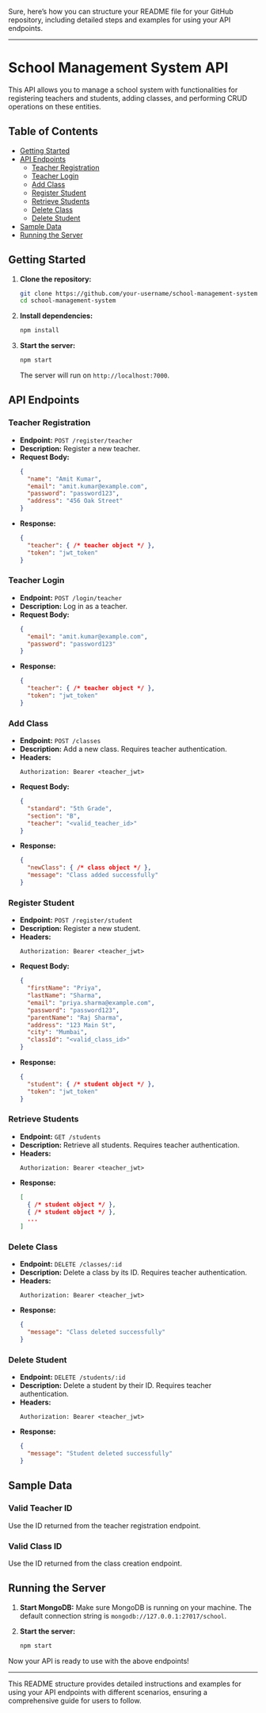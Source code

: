 Sure, here’s how you can structure your README file for your GitHub repository, including detailed steps and examples for using your API endpoints.

---

# School Management System API

This API allows you to manage a school system with functionalities for registering teachers and students, adding classes, and performing CRUD operations on these entities.

## Table of Contents

- [Getting Started](#getting-started)
- [API Endpoints](#api-endpoints)
  - [Teacher Registration](#teacher-registration)
  - [Teacher Login](#teacher-login)
  - [Add Class](#add-class)
  - [Register Student](#register-student)
  - [Retrieve Students](#retrieve-students)
  - [Delete Class](#delete-class)
  - [Delete Student](#delete-student)
- [Sample Data](#sample-data)
- [Running the Server](#running-the-server)

## Getting Started

1. **Clone the repository:**
    ```bash
    git clone https://github.com/your-username/school-management-system.git
    cd school-management-system
    ```

2. **Install dependencies:**
    ```bash
    npm install
    ```

3. **Start the server:**
    ```bash
    npm start
    ```

    The server will run on `http://localhost:7000`.

## API Endpoints

### Teacher Registration

- **Endpoint:** `POST /register/teacher`
- **Description:** Register a new teacher.
- **Request Body:**
    ```json
    {
      "name": "Amit Kumar",
      "email": "amit.kumar@example.com",
      "password": "password123",
      "address": "456 Oak Street"
    }
    ```
- **Response:**
    ```json
    {
      "teacher": { /* teacher object */ },
      "token": "jwt_token"
    }
    ```

### Teacher Login

- **Endpoint:** `POST /login/teacher`
- **Description:** Log in as a teacher.
- **Request Body:**
    ```json
    {
      "email": "amit.kumar@example.com",
      "password": "password123"
    }
    ```
- **Response:**
    ```json
    {
      "teacher": { /* teacher object */ },
      "token": "jwt_token"
    }
    ```

### Add Class

- **Endpoint:** `POST /classes`
- **Description:** Add a new class. Requires teacher authentication.
- **Headers:**
    ```
    Authorization: Bearer <teacher_jwt>
    ```
- **Request Body:**
    ```json
    {
      "standard": "5th Grade",
      "section": "B",
      "teacher": "<valid_teacher_id>"
    }
    ```
- **Response:**
    ```json
    {
      "newClass": { /* class object */ },
      "message": "Class added successfully"
    }
    ```

### Register Student

- **Endpoint:** `POST /register/student`
- **Description:** Register a new student.
- **Headers:**
    ```
    Authorization: Bearer <teacher_jwt>
    ```
- **Request Body:**
    ```json
    {
      "firstName": "Priya",
      "lastName": "Sharma",
      "email": "priya.sharma@example.com",
      "password": "password123",
      "parentName": "Raj Sharma",
      "address": "123 Main St",
      "city": "Mumbai",
      "classId": "<valid_class_id>"
    }
    ```
- **Response:**
    ```json
    {
      "student": { /* student object */ },
      "token": "jwt_token"
    }
    ```

### Retrieve Students

- **Endpoint:** `GET /students`
- **Description:** Retrieve all students. Requires teacher authentication.
- **Headers:**
    ```
    Authorization: Bearer <teacher_jwt>
    ```
- **Response:**
    ```json
    [
      { /* student object */ },
      { /* student object */ },
      ...
    ]
    ```

### Delete Class

- **Endpoint:** `DELETE /classes/:id`
- **Description:** Delete a class by its ID. Requires teacher authentication.
- **Headers:**
    ```
    Authorization: Bearer <teacher_jwt>
    ```
- **Response:**
    ```json
    {
      "message": "Class deleted successfully"
    }
    ```

### Delete Student

- **Endpoint:** `DELETE /students/:id`
- **Description:** Delete a student by their ID. Requires teacher authentication.
- **Headers:**
    ```
    Authorization: Bearer <teacher_jwt>
    ```
- **Response:**
    ```json
    {
      "message": "Student deleted successfully"
    }
    ```

## Sample Data

### Valid Teacher ID
Use the ID returned from the teacher registration endpoint.

### Valid Class ID
Use the ID returned from the class creation endpoint.

## Running the Server

1. **Start MongoDB:**
    Make sure MongoDB is running on your machine. The default connection string is `mongodb://127.0.0.1:27017/school`.

2. **Start the server:**
    ```bash
    npm start
    ```

Now your API is ready to use with the above endpoints!

---

This README structure provides detailed instructions and examples for using your API endpoints with different scenarios, ensuring a comprehensive guide for users to follow.
